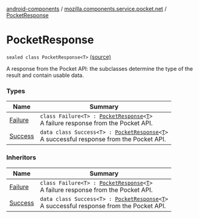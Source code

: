 [android-components](../../index.md) / [mozilla.components.service.pocket.net](../index.md) / [PocketResponse](./index.md)

# PocketResponse

`sealed class PocketResponse<T>` [(source)](https://github.com/mozilla-mobile/android-components/blob/master/components/service/pocket/src/main/java/mozilla/components/service/pocket/net/PocketResponse.kt#L10)

A response from the Pocket API: the subclasses determine the type of the result and contain usable data.

### Types

| Name | Summary |
|---|---|
| [Failure](-failure.md) | `class Failure<T> : `[`PocketResponse`](./index.md)`<`[`T`](-failure.md#T)`>`<br>A failure response from the Pocket API. |
| [Success](-success/index.md) | `data class Success<T> : `[`PocketResponse`](./index.md)`<`[`T`](-success/index.md#T)`>`<br>A successful response from the Pocket API. |

### Inheritors

| Name | Summary |
|---|---|
| [Failure](-failure.md) | `class Failure<T> : `[`PocketResponse`](./index.md)`<`[`T`](-failure.md#T)`>`<br>A failure response from the Pocket API. |
| [Success](-success/index.md) | `data class Success<T> : `[`PocketResponse`](./index.md)`<`[`T`](-success/index.md#T)`>`<br>A successful response from the Pocket API. |
